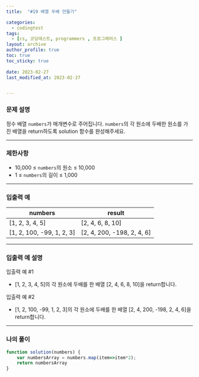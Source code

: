 ```yaml
---
title:  "#19 배열 두배 만들기"

categories:
  - codingtest
tags:
  - [cs, 코딩테스트, programmers , 프로그래머스 ]
layout: archive
author_profile: true
toc: true
toc_sticky: true
 
date: 2023-02-27
last_modified_at: 2023-02-27


---
```


### 문제 설명

정수 배열 `numbers`가 매개변수로 주어집니다. `numbers`의 각 원소에 두배한 원소를 가진 배열을 return하도록 solution 함수를 완성해주세요.

---

### 제한사항

- 10,000 ≤ `numbers`의 원소 ≤ 10,000
- 1 ≤ `numbers`의 길이 ≤ 1,000

---

### 입출력 예

| numbers | result |
| --- | --- |
| [1, 2, 3, 4, 5] | [2, 4, 6, 8, 10] |
| [1, 2, 100, -99, 1, 2, 3] | [2, 4, 200, -198, 2, 4, 6] |

---

### 입출력 예 설명

입출력 예 #1

- [1, 2, 3, 4, 5]의 각 원소에 두배를 한 배열 [2, 4, 6, 8, 10]을 return합니다.

입출력 예 #2

- [1, 2, 100, -99, 1, 2, 3]의 각 원소에 두배를 한 배열 [2, 4, 200, -198, 2, 4, 6]을 return합니다.

---

### 나의 풀이

```jsx
function solution(numbers) {
    var numbersArray = numbers.map(item=>item*2);
    return numbersArray
}
```
